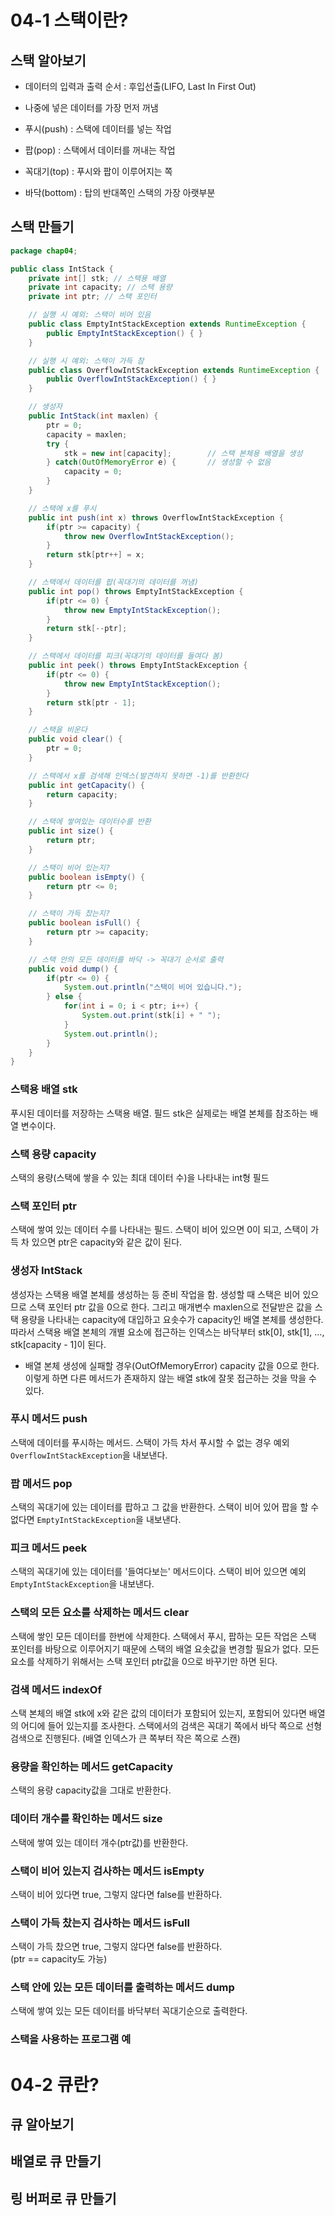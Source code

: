 # 04-1 스택이란?
## 스택 알아보기
- 데이터의 입력과 출력 순서 : 후입선출(LIFO, Last In First Out)
- 나중에 넣은 데이터를 가장 먼저 꺼냄
- 푸시(push) : 스택에 데이터를 넣는 작업
- 팝(pop) : 스택에서 데이터를 꺼내는 작업

- 꼭대기(top) : 푸시와 팝이 이루어지는 쪽
- 바닥(bottom) : 탑의 반대쪽인 스택의 가장 아랫부분

## 스택 만들기
```java
package chap04;

public class IntStack {
	private int[] stk; // 스택용 배열
	private int capacity; // 스택 용량
	private int ptr; // 스택 포인터

	// 실행 시 예외: 스택이 비어 있음
	public class EmptyIntStackException extends RuntimeException {
		public EmptyIntStackException() { }
	}

	// 실행 시 예외: 스택이 가득 참
	public class OverflowIntStackException extends RuntimeException {
		public OverflowIntStackException() { }
	}

	// 생성자
	public IntStack(int maxlen) {
		ptr = 0;
		capacity = maxlen;
		try {
			stk = new int[capacity];		// 스택 본체용 배열을 생성
		} catch(OutOfMemoryError e) {		// 생성할 수 없음
			capacity = 0;
		}
	}

	// 스택에 x를 푸시
	public int push(int x) throws OverflowIntStackException {
		if(ptr >= capacity) {
			throw new OverflowIntStackException();
		}
		return stk[ptr++] = x;
	}

	// 스택에서 데이터를 팝(꼭대기의 데이터를 꺼냄)
	public int pop() throws EmptyIntStackException {
		if(ptr <= 0) {
			throw new EmptyIntStackException();
		}
		return stk[--ptr];
	}

	// 스택에서 데이터를 피크(꼭대기의 데이터를 들여다 봄)
	public int peek() throws EmptyIntStackException {
		if(ptr <= 0) {
			throw new EmptyIntStackException();
		}
		return stk[ptr - 1];
	}

	// 스택을 비운다
	public void clear() {
		ptr = 0;
	}

	// 스택에서 x를 검색해 인덱스(발견하지 못하면 -1)를 반환한다
	public int getCapacity() {
		return capacity;
	}

	// 스택에 쌓여있는 데이터수를 반환
	public int size() {
		return ptr;
	}

	// 스택이 비어 있는지?
	public boolean isEmpty() {
		return ptr <= 0;
	}

	// 스택이 가득 찼는지?
	public boolean isFull() {
		return ptr >= capacity;
	}

	// 스택 안의 모든 데이터를 바닥 -> 꼭대기 순서로 출력
	public void dump() {
		if(ptr <= 0) {
			System.out.println("스택이 비어 있습니다.");
		} else {
			for(int i = 0; i < ptr; i++) {
				System.out.print(stk[i] + " ");
			}
			System.out.println();
		}
	}
}

```
### 스택용 배열 stk
푸시된 데이터를 저장하는 스택용 배열. 필드 stk은 실제로는 배열 본체를 참조하는 배열 변수이다. 

### 스택 용량 capacity
스택의 용량(스택에 쌓을 수 있는 최대 데이터 수)을 나타내는 int형 필드

### 스택 포인터 ptr
스택에 쌓여 있는 데이터 수를 나타내는 필드. 스택이 비어 있으면 0이 되고, 스택이 가득 차 있으면 ptr은 capacity와 같은 값이 된다. 

### 생성자 IntStack
생성자는 스택용 배열 본체를 생성하는 등 준비 작업을 함. 생성할 때 스택은 비어 있으므로 스택 포인터 ptr 값을 0으로 한다. 그리고 매개변수 maxlen으로 전달받은 값을 스택 용량을 나타내는 capacity에 대입하고 요솟수가 capacity인 배열 본체를 생성한다. 따라서 스택용 배열 본체의 개별 요소에 접근하는 인덱스는 바닥부터 stk[0], stk[1], ..., stk[capacity - 1]이 된다.<br>
- 배열 본체 생성에 실패할 경우(OutOfMemoryError) capacity 값을 0으로 한다. 이렇게 하면 다른 메서드가 존재하지 않는 배열 stk에 잘못 접근하는 것을 막을 수 있다.

### 푸시 메서드 push
스택에 데이터를 푸시하는 메서드. 스택이 가득 차서 푸시할 수 없는 경우 예외 `OverflowIntStackException`을 내보낸다.

### 팝 메서드 pop
스택의 꼭대기에 있는 데이터를 팝하고 그 값을 반환한다. 스택이 비어 있어 팝을 할 수 없다면 `EmptyIntStackException`을 내보낸다.

### 피크 메서드 peek
스택의 꼭대기에 있는 데이터를 '들여다보는' 메서드이다. 스택이 비어 있으면 예외 `EmptyIntStackException`을 내보낸다.

### 스택의 모든 요소를 삭제하는 메서드 clear
스택에 쌓인 모든 데이터를 한번에 삭제한다. 스택에서 푸시, 팝하는 모든 작업은 스택 포인터를 바탕으로 이루어지기 때문에 스택의 배열 요솟값을 변경할 필요가 없다. 모든 요소를 삭제하기 위해서는 스택 포인터 ptr값을 0으로 바꾸기만 하면 된다.

### 검색 메서드 indexOf
스택 본체의 배열 stk에 x와 같은 값의 데이터가 포함되어 있는지, 포함되어 있다면 배열의 어디에 들어 있는지를 조사한다.
스택에서의 검색은 꼭대기 쪽에서 바닥 쪽으로 선형 검색으로 진행된다. (배열 인덱스가 큰 쪽부터 작은 쪽으로 스캔)

### 용량을 확인하는 메서드 getCapacity
스택의 용량 capacity값을 그대로 반환한다.

### 데이터 개수를 확인하는 메서드 size
스택에 쌓여 있는 데이터 개수(ptr값)를 반환한다.

### 스택이 비어 있는지 검사하는 메서드 isEmpty
스택이 비어 있다면 true, 그렇지 않다면 false를 반환하다.

### 스택이 가득 찼는지 검사하는 메서드 isFull
스택이 가득 찼으면 true, 그렇지 않다면 false를 반환하다. <br>
(ptr == capacity도 가능)

### 스택 안에 있는 모든 데이터를 출력하는 메서드 dump
스택에 쌓여 있는 모든 데이터를 바닥부터 꼭대기순으로 출력한다. 

### 스택을 사용하는 프로그램 예

# 04-2 큐란?
## 큐 알아보기
## 배열로 큐 만들기
## 링 버퍼로 큐 만들기